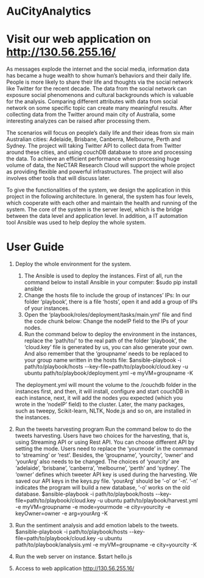 # AuCityAnalytics
# Visit our web application on http://130.56.255.16/

As messages explode the internet and the social media, information data has became a huge wealth to show human’s behaviors and their daily life. People is more likely to share their life and thoughts via the social network like Twitter for the recent decade. The data from the social network can exposure social phenomenons and cultural backgrounds which is valuable for the analysis. Comparing different attributes with data from social network on some specific topic can create many meaningful results. After collecting data from the Twitter around main city of Australia, some interesting analyzes can be raised after processing them.   

The scenarios will focus on people’s daily life and their ideas from six main Australian cities: Adelaide, Brisbane, Canberra, Melbourne, Perth and Sydney.
The project will taking Twitter API to collect data from Twitter around these cities, and using couchDB database to store and processing the data. To achieve an efficient performance when processing huge volume of data, the NeCTAR Research Cloud will support the whole project as providing flexible and powerful infrastructures. The project will also involves other tools that will discuss later.  

To give the functionalities of the system, we design the application in this project in the following architecture. In general, the system has four levels, which cooperate with each other and maintain the health and running of the system. The core of the system is the server level, which is the bridge between the data level and application level. In addition, a IT automation tool Ansible was used to help deploy the whole system.

# User Guide
1. Deploy the whole environment for the system.


      1)  The Ansible is used to deploy the instances. First of all, run the command below to install Ansible in your computer:
            $sudo pip install ansible
      2)  Change the hosts file to include the group of instances’ IPs:
            In our folder ‘playbook’, there is a file ‘hosts’, open it and add a group of IPs of your instances.
      3)  Open the ‘playbook/roles/deployment/tasks/main.yml’ file and find the code chunk below:
          Change the nodeIP field to the IPs of your nodes.
      4)  Run the command below to deploy the environment in the instances, replace the ‘path/to/’ to the real path of the folder ‘playbook’, the ‘cloud.key’ file is generated by us, you can also generate your own. And also remember that the ‘groupname’ needs to be replaced to your group name written in the hosts file:
           $ansible-playbook -i path/to/playbook/hosts --key-file=path/to/playbook/cloud.key -u ubuntu path/to/playbook/deployment.yml -e myVM=groupname -K

      The deployment.yml will mount the volume to the /couchdb folder in the instances first, and then, it will install, configure and start couchDB in each instance, next, it will add the nodes you expected (which you wrote in the ‘nodeIP’ field) to the cluster. Later, the many packages, such as tweepy, Scikit-learn, NLTK, Node.js and so on, are installed in the instances.

2. Run the tweets harvesting program
Run the command below to do the tweets harvesting. Users have two choices for the harvesting, that is, using Streaming API or using Rest API. You can choose different API by setting the mode. Users need to replace the ‘yourmode’ in the command to ‘streaming’ or ‘rest’. Besides, the ‘groupname’, ‘yourcity’, ‘owner’ and ‘yourArg’ also needs to be changed. The choices of ‘yourcity’ are ‘adelaide’, ‘brisbane’, ‘canberra’, ‘melbourne’, ‘perth’ and ‘sydney’. The ‘owner’ defines which tweeter API key is used during the harvesting. We saved our API keys in the keys.py file. ‘yourArg’ should be ‘-o’ or ‘-n’. ‘-n’ indicates the program will build a new database, ‘-o’ works on the old database.
           $ansible-playbook -i path/to/playbook/hosts --key-file=path/to/playbook/cloud.key -u ubuntu path/to/playbook/harvest.yml -e myVM=groupname -e mode=yourmode -e city=yourcity -e keyOwner=owner -e arg=yourArg -K

3. Run the sentiment analysis and add emotion labels to the tweets.
$ansible-playbook -i path/to/playbook/hosts --key-file=path/to/playbook/cloud.key -u ubuntu path/to/playbook/analysis.yml -e myVM=groupname -e city=yourcity -K


4. Run the web server on instance.
$start hello.js
5. Access to web application
http://130.56.255.16/
